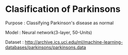 # Clasification of Parkinsons

Purpose : Classifying Parkinson's disease as normal

Model : Neural network(3-layer, 50-Units)

Dataset : http://archive.ics.uci.edu/ml/machine-learning-databases/parkinsons/parkinsons.data

